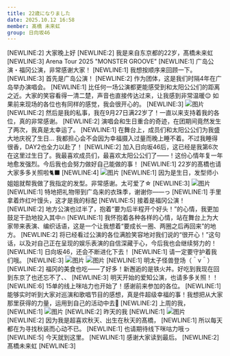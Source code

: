 ```yaml
---
title: 22歳になりました
date: 2025.10.12 16:58
member: 髙橋 未来虹
group: 日向坂46
---
```


[NEWLINE:2]
大家晚上好
[NEWLINE:2]
我是来自东京都的22岁，髙橋未来虹
[NEWLINE:3]
Arena Tour 2025 "MONSTER GROOVE"
[NEWLINE:1]
广岛公演・福冈公演，非常感谢大家！
[NEWLINE:1]
我想按顺序来回顾一下。
[NEWLINE:3]
首先是广岛公演！
[NEWLINE:2]
作为团体，这是我们时隔4年在广岛举办演唱会。
[NEWLINE:1]
比任何一场公演都更能感受到和太阳公公们的距离之近。大家的笑容看得一清二楚，声音也直接传达过来，让我感到非常温暖😌 如果前来现场的各位也有同样的感觉，我会很开心的。
[NEWLINE:3]
![图片](https://cdn.hinatazaka46.com/files/14/diary/official/member/moblog/202510/mobYKojou.jpg)
[NEWLINE:2]
然后是我的私事，我在9月27日满22岁了！一直以来支持着我的各位，真的非常感谢。
[NEWLINE:2]
演唱会和生日重合的奇迹，在团期间竟然发生了两次，我真是太幸运了。
[NEWLINE:1]
在舞台上，成员们和太阳公公们为我盛大地庆祝了生日... 我都担心会不会因为幸福摄入过量而晚上睡不着。不过我睡得很香，DAY2也全力以赴了！
[NEWLINE:2]
加入日向坂46后，这已经是我第6次在这里过生日了。我最喜欢成员们，最喜欢太阳公公们了——！这份心情年复一年地愈发强烈。今后我也会努力做好自己能做的事！
[NEWLINE:1]
22岁的髙橋也请大家多多关照啦🐈‍⬛
[NEWLINE:4]
![图片](https://cdn.hinatazaka46.com/files/14/diary/official/member/moblog/202510/mob5Mgqc0.jpg)
[NEWLINE:1]
因为是生日，发型师小姐姐就帮我做了我指定的发型。非常感谢。太可爱了☆
[NEWLINE:3]
![图片](https://cdn.hinatazaka46.com/files/14/diary/official/member/moblog/202510/mob9Bd9AL.jpg)
[NEWLINE:1]
特地把礼物带到广岛来的衣珠季，谢谢你——っ
[NEWLINE:1]
手里拿着炸红叶馒头，这才是我的标配
[NEWLINE:5]
接着是福冈公演！
[NEWLINE:2]
地方公演也过半了，抱着“要为后半程开个好头！”的心情，我更加鼓足干劲地投入其中🔥
[NEWLINE:1]
我怀抱着各种各样的心情，站在舞台上为大家带来表演、编织话语，这是一个让我想着“要成长一圈、两圈之后再回来”的地方。
[NEWLINE:2]
将已经看过公演的各位满脸笑容地对我们说的“很开心！”这句话，以及对自己正在呈现的娱乐表演的自信深藏于心，今后我也会继续努力的！
[NEWLINE:1]
日向坂46，还会不断进化下去！
[NEWLINE:1]
请一定要守护着我们哦。
[NEWLINE:3]
![图片](https://cdn.hinatazaka46.com/files/14/diary/official/member/moblog/202510/mob8bsdKw.jpg)
![图片](https://cdn.hinatazaka46.com/files/14/diary/official/member/moblog/202510/mobSA97x4.jpg)
[NEWLINE:1]
明太子怪兽登场（＾ν＾）
[NEWLINE:2]
福冈的美食也吃——了好多！新邂逅的是铁火丼。好吃到我现在回到东京了也还忘不了、、
[NEWLINE:3]
明天开始的爱知公演，也请多多关照！！
[NEWLINE:6]
15单的线上咪咕力也开始了！感谢前来参加的各位。
[NEWLINE:1]
能够实时听到大家对巡演和歌唱节目的感想，真是件超级幸福的事！我想把从大家那里获得的力量，运用到自己的活动中去🍂
[NEWLINE:2]
上周的我，
[NEWLINE:1]
![图片](https://cdn.hinatazaka46.com/files/14/diary/official/member/moblog/202510/mobNHoW7k.jpg)
[NEWLINE:2]
昨天的我
[NEWLINE:1]
![图片](https://cdn.hinatazaka46.com/files/14/diary/official/member/moblog/202510/mobdiUG5X.jpg)
[NEWLINE:2]
因为我是超喜欢秋天、出生在秋天的髙橋，
[NEWLINE:1]
所以每天都在为寻找秋装而心动不已。
[NEWLINE:1]
也请期待线下咪咕力哦っ
[NEWLINE:5]
今天就到这里。
[NEWLINE:1]
感谢大家读到最后。
[NEWLINE:2]
髙橋未来虹
[NEWLINE:3]